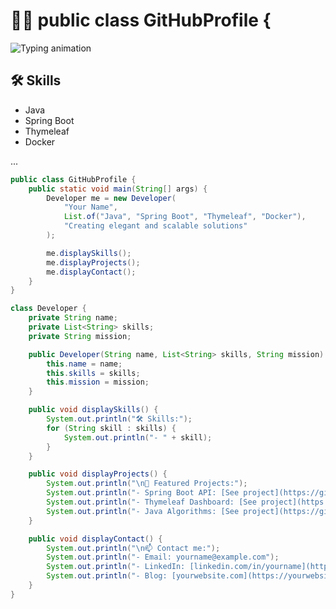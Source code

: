 # 👨‍💻 public class GitHubProfile {

![Typing animation](https://readme-typing-svg.herokuapp.com?font=Fira+Code&size=16&duration=3000&pause=1000&color=blue&center=true&vCenter=true&width=700&lines=public+class+GitHubProfile+%7B;...+%7D)

## 🛠 Skills
- Java
- Spring Boot
- Thymeleaf
- Docker

...


```java
public class GitHubProfile {
    public static void main(String[] args) {
        Developer me = new Developer(
            "Your Name",
            List.of("Java", "Spring Boot", "Thymeleaf", "Docker"),
            "Creating elegant and scalable solutions"
        );

        me.displaySkills();
        me.displayProjects();
        me.displayContact();
    }
}

class Developer {
    private String name;
    private List<String> skills;
    private String mission;

    public Developer(String name, List<String> skills, String mission) {
        this.name = name;
        this.skills = skills;
        this.mission = mission;
    }

    public void displaySkills() {
        System.out.println("🛠️ Skills:");
        for (String skill : skills) {
            System.out.println("- " + skill);
        }
    }

    public void displayProjects() {
        System.out.println("\n🌟 Featured Projects:");
        System.out.println("- Spring Boot API: [See project](https://github.com/your-repo-1)");
        System.out.println("- Thymeleaf Dashboard: [See project](https://github.com/your-repo-2)");
        System.out.println("- Java Algorithms: [See project](https://github.com/your-repo-3)");
    }

    public void displayContact() {
        System.out.println("\n📫 Contact me:");
        System.out.println("- Email: yourname@example.com");
        System.out.println("- LinkedIn: [linkedin.com/in/yourname](https://linkedin.com/in/yourname)");
        System.out.println("- Blog: [yourwebsite.com](https://yourwebsite.com)");
    }
}
